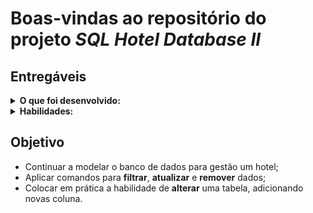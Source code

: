 # Boas-vindas ao repositório do projeto _SQL Hotel Database II_

## Entregáveis

<details>
  <summary><strong>O que foi desenvolvido:</strong></summary>

- _Querys_ que retornam:
  - Usuários com 18 anos ou mais;
  - Usuários com o sobrenome igual a `Medhurst` ou `Hills`;
  - O `id`, `nome`, `sobrenome` dos usuários que se chamam `Terry` ou `Demetrius` e que tenham 31 anos;
  - Usuários com domínio de email igual a `dotmail.com`;
  - Usuários cadastrados entre as datas `01/06/2022` e `01/06/2023`;
- Uma _query_ que atualiza todas as pessoas que se cadastraram nos dias `16/01/2018`, `02/09/2019` ou `01/06/2022` para `31/12/2022`;
- Uma _query_ que deleta a usuária com o nome Eleanora Price;
- Uma _query_ que adiciona uma coluna nova na tabela `users`.

</details>

<details>
  <summary><strong>Habilidades:</strong></summary>

- Entender como **filtrar** dados em uma tabela utilizando os operadores relacionais, lógicos, `LIKE`, `IN` e `BETWEEN`.
- Como **atualizar** dados em uma tabela.
- Como **excluir** dados de uma tabela.
- Como **adicionar** uma **coluna** a uma tabela existente.

</details>

## Objetivo

- Continuar a modelar o banco de dados para gestão um hotel;
- Aplicar comandos para **filtrar**, **atualizar** e **remover** dados;
- Colocar em prática a habilidade de **alterar** uma tabela, adicionando novas coluna.
